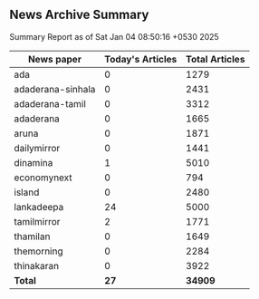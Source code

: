 <!-- @format -->
## News Archive Summary

Summary Report as of Sat Jan 04 08:50:16 +0530 2025

| News paper         | Today's Articles | Total Articles |
|--------------------|------------------|----------------|
| ada               | 0          | 1279        |
| adaderana-sinhala               | 0          | 2431        |
| adaderana-tamil               | 0          | 3312        |
| adaderana               | 0          | 1665        |
| aruna               | 0          | 1871        |
| dailymirror               | 0          | 1441        |
| dinamina               | 1          | 5010        |
| economynext               | 0          | 794        |
| island               | 0          | 2480        |
| lankadeepa               | 24          | 5000        |
| tamilmirror               | 2          | 1771        |
| thamilan               | 0          | 1649        |
| themorning               | 0          | 2284        |
| thinakaran               | 0          | 3922        |
| **Total**          | **27**      | **34909** |

